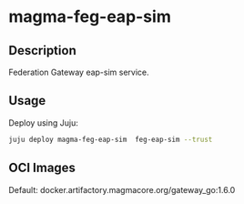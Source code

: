 # magma-feg-eap-sim

## Description

Federation Gateway eap-sim service.

## Usage

Deploy using Juju:

```bash
juju deploy magma-feg-eap-sim  feg-eap-sim --trust
```

## OCI Images

Default: docker.artifactory.magmacore.org/gateway_go:1.6.0
